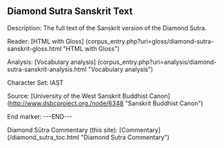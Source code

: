 ## Diamond Sutra Sanskrit Text

Description: The full text of the Sanskrit version of the Diamond Sutra.

Reader: [HTML with Gloss] (corpus_entry.php?uri=gloss/diamond-sutra-sanskrit-gloss.html "HTML with Gloss")

Analysis: [Vocabulary analysis] (corpus_entry.php?uri=analysis/diamond-sutra-sanskrit-analysis.html "Vocabulary analysis")

Character Set: IAST

Source: [University of the West Sanskrit Buddhist Canon] (http://www.dsbcproject.org./node/6348 "Sanskrit Buddhist Canon")

End marker: ---END---

Diamond Sūtra Commentary (this site): [Commentary] (/diamond_sutra_toc.html "Diamond Sutra Commentary")

